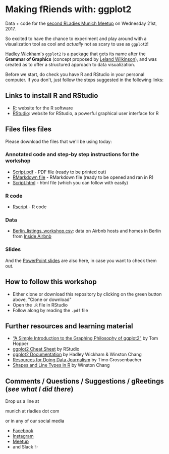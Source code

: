 # Making fRiends with: ggplot2

Data + code for the [second RLadies Munich Meetup](https://www.meetup.com/rladies-munich/events/240663684/) on Wednesday 21st, 2017.

So excited to have the chance to experiment and play around with a visualization tool as cool and _actually_ not as scary to use as `ggplot2`! 

 [Hadley Wickham](http://hadley.nz/)'s `ggplot2` is a package that gets its name after the **Grammar of Graphics** (concept proposed by [Leland Wilkinson](https://www.amazon.com/Grammar-Graphics-Statistics-Computing/dp/0387245448)), and was created as to offer a structured approach to data visualization. 
 
Before we start, do check you have R and RStudio in your personal computer. If you don't, just follow the steps suggested in the following links:

## Links to install R and RStudio

* [R](https://www.r-project.org/): website for the R software
* [RStudio](https://www.rstudio.com/): website for RStudio, a powerful graphical user interface for R

## Files files files 

Please download the files that we'll be using today:

### Annotated code and step-by step instructions for the workshop 
* [Script.pdf](https://github.com/pamelamatias/RLadies_MUC/tree/master/20170521_2nd_meetup_ggplot2intro/workshop_files/rladiesmuc_ggplot2_script.pdf) - PDF file (ready to be printed out)
* [RMarkdown file](https://github.com/pamelamatias/RLadies_MUC/tree/master/20170521_2nd_meetup_ggplot2intro/workshop_files/rladiesmuc_ggplot2_script.Rmd) - RMarkdown file (ready to be opened and ran in R)
* [Script.html](https://github.com/pamelamatias/RLadies_MUC/blob/master/20170521_2nd_meetup_ggplot2intro/workshop_files/rladiesmuc_ggplot2_script.html) - html file (which you can follow with easily)

### R code
* [Rscript](https://github.com/pamelamatias/RLadies_MUC/tree/master/20170521_2nd_meetup_ggplot2intro/workshop_files/20172105_ggplot2_script.R) - R code 

### Data
* [Berlin_listings_workshop.csv](https://github.com/pamelamatias/RLadies_MUC/tree/master/20170521_2nd_meetup_ggplot2intro/workshop_files/Berlin_listings_workshop.csv): data on Airbnb hosts and homes in Berlin from [Inside Airbnb](http://insideairbnb.com) 

### Slides
And the [PowerPoint slides](https://github.com/pameliux/RLadies_MUC/blob/master/20170521_2nd_meetup_ggplot2intro/20172105_ggplot2.pptx) are also here, in case you want to check them out.

## How to follow this workshop

* Either clone or download this repository by clicking on the green button above, "Clone or download"
* Open the `.R` file in RStudio 
* Follow along by reading the `.pdf` file 

## Further resources and learning material
* [“A Simple Introduction to the Graphing Philosophy of ggplot2”](https://tomhopper.me/2014/03/28/a-simple-introduction-to-the-graphing-philosophy-of-ggplot2/) by Tom Hopper
* [ggplot2 Cheat Sheet](https://www.rstudio.com/wp-content/uploads/2015/03/ggplot2-cheatsheet.pdf) by RStudio
* [ggplot2 Documentation](http://docs.ggplot2.org/current/) by Hadley Wickham & Winston Chang
* [Resources for Doing Data Journalism](http://rddj.info/) by Timo Grossenbacher
* [Shapes and Line Types in R](http://www.cookbook-r.com/Graphs/Shapes_and_line_types/) by Winston Chang


## Comments / Questions / Suggestions / gReetings (_see what I did there_)

Drop us a line at 

munich at rladies dot com

or in any of our social media
* [Facebook](https://www.facebook.com/RLadiesMunich/?ref=aymt_homepage_panel)
* [Instagram](https://www.instagram.com/rladiesmunich/)
* [Meetup](https://www.meetup.com/rladies-munich/)
* and Slack :sparkles: